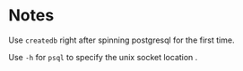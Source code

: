 # Notes

Use `createdb` right after spinning postgresql for the first time.

Use `-h` for `psql` to specify the unix socket location .

